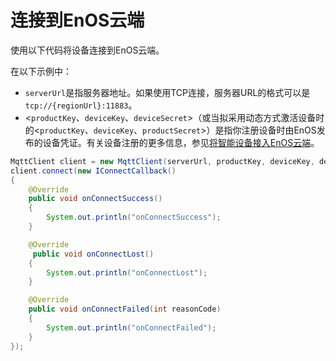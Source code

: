 # 连接到EnOS云端

使用以下代码将设备连接到EnOS云端。

在以下示例中：
- `serverUrl`是指服务器地址。如果使用TCP连接，服务器URL的格式可以是`tcp://{regionUrl}:11883`。
- <`productKey`、`deviceKey`、`deviceSecret`>（或当拟采用动态方式激活设备时的<`productKey`、`deviceKey`、`productSecret`>）是指你注册设备时由EnOS发布的设备凭证。有关设备注册的更多信息，参见[将智能设备接入EnOS云端](../../../../quickstart/gettingstarted_device_connection)。


```java
MqttClient client = new MqttClient(serverUrl, productKey, deviceKey, deviceSecret);
client.connect(new IConnectCallback()
{
	@Override
	public void onConnectSuccess()
	{
		System.out.println("onConnectSuccess");
	}

	@Override
	 public void onConnectLost()
	{
		System.out.println("onConnectLost");
	}

	@Override
	public void onConnectFailed(int reasonCode)
	{
		System.out.println("onConnectFailed");
	}
});
```
